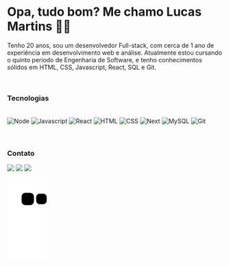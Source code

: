 # Opa, tudo bom? Me chamo Lucas Martins 👋😎

Tenho 20 anos, sou um desenvolvedor Full-stack, com cerca de 1 ano de experiência em desenvolvimento web e análise. Atualmente estou cursando o quinto período de Engenharia de Software, e tenho conhecimentos sólidos em HTML, CSS, Javascript, React, SQL e Git.

<br>
   
### Tecnologias   
   
<div style="display: inline_block"> <br>
   <img align="center" alt="Node" height="60" width="90" src="https://cdn.jsdelivr.net/gh/devicons/devicon/icons/nodejs/nodejs-original.svg" />
   <img align="center" alt="Javascript" height="60" width="90" src="https://cdn.jsdelivr.net/gh/devicons/devicon/icons/javascript/javascript-original.svg" />
   <img align="center" alt="React" height="60" width="90" src="https://cdn.jsdelivr.net/gh/devicons/devicon/icons/react/react-original.svg" />
   <img align="center" alt="HTML" height="60" width="90" src="https://cdn.jsdelivr.net/gh/devicons/devicon/icons/html5/html5-original.svg" />
   <img align="center" alt="CSS" height="60" width="90" src="https://cdn.jsdelivr.net/gh/devicons/devicon/icons/css3/css3-original.svg" />
   <img align="center" alt="Next" height="60" width="90" src="https://cdn.jsdelivr.net/gh/devicons/devicon/icons/nextjs/nextjs-original.svg" />
   <img align="center" alt="MySQL" height="60" width="90" src="https://cdn.jsdelivr.net/gh/devicons/devicon/icons/mysql/mysql-original-wordmark.svg" />
   <img align="center" alt="Git" height="60" width="90" src="https://cdn.jsdelivr.net/gh/devicons/devicon/icons/git/git-original.svg" />
</div>

<br>
<br>

<!--
[![Top Langs](https://github-readme-stats.vercel.app/api/top-langs/?username=LucasLMartins&layout=compact)](https://github.com/LucasLMartins/github-readme-stats)
<br>
-->

### Contato  
<a href="https://www.linkedin.com/in/lucasluanmartins/" target="_blank"><img src="https://img.shields.io/badge/LinkedIn-0077B5?style=for-the-badge&logo=linkedin&logoColor=white"></a>
<a href="https://www.instagram.com/lucasluan_m/" target="_blank"><img src="https://img.shields.io/badge/Instagram-E4405F?style=for-the-badge&logo=instagram&logoColor=white"></a>
<a href="https://api.whatsapp.com/send?phone=41984765596" target="_blank"><img src="https://img.shields.io/badge/WhatsApp-25D366?style=for-the-badge&logo=whatsapp&logoColor=white"></a>
   
![Snake animation](https://github.com/LucasLMartins/LucasLMartins/blob/output/github-contribution-grid-snake.svg)






<!--
**LucasLMartins/LucasLMartins** is a ✨ _special_ ✨ repository because its `README.md` (this file) appears on your GitHub profile.

Here are some ideas to get you started:

- 🔭 I’m currently working on ...
- 🌱 I’m currently learning ...
- 👯 I’m looking to collaborate on ...
- 🤔 I’m looking for help with ...
- 💬 Ask me about ...
- 📫 How to reach me: ...
- 😄 Pronouns: ...
- ⚡ Fun fact: ...
-->

